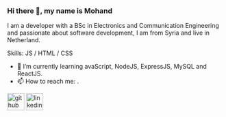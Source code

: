 ### Hi there 👋, my name is Mohand
I am a developer with a BSc in Electronics and Communication Engineering and passionate about software development, I am from Syria and live in Netherland.

Skills: JS / HTML / CSS

- 🌱 I’m currently learning avaScript, NodeJS, ExpressJS, MySQL and ReactJS. 
- 📫 How to reach me: . 


[<img src='https://cdn.jsdelivr.net/npm/simple-icons@3.0.1/icons/github.svg' alt='github' height='40'>](https://github.com/https://github.com/MohanadAlHasan)  [<img src='https://cdn.jsdelivr.net/npm/simple-icons@3.0.1/icons/linkedin.svg' alt='linkedin' height='40'>](https://www.linkedin.com/in/https://www.linkedin.com/in/mohanad-al-hasan-421202130//)  


